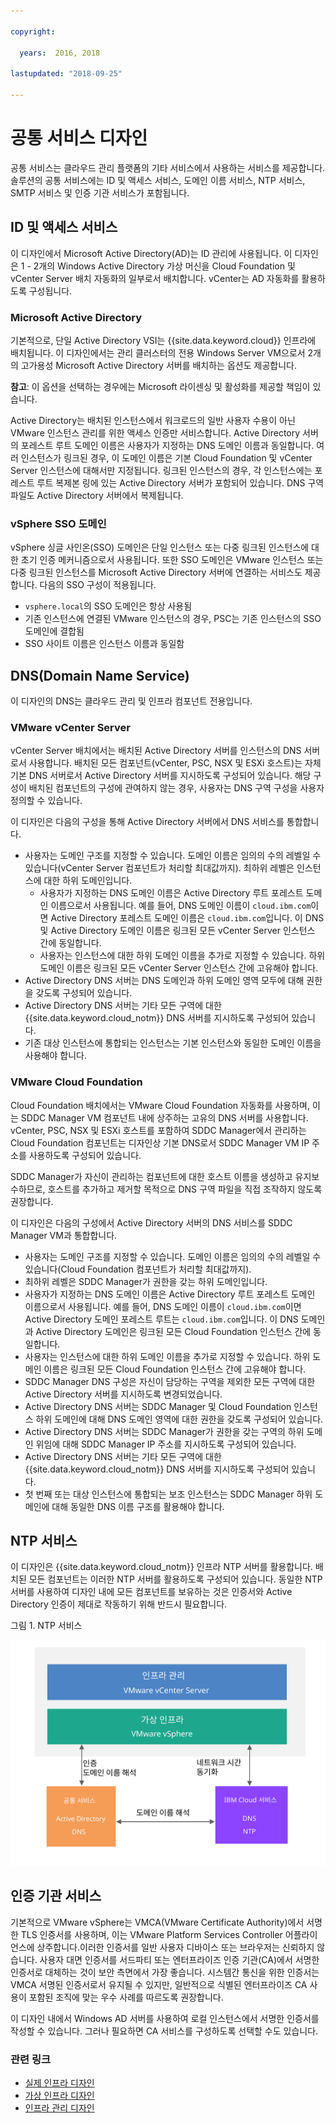 ```yaml
---

copyright:

  years:  2016, 2018

lastupdated: "2018-09-25"

---
```


# 공통 서비스 디자인

공통 서비스는 클라우드 관리 플랫폼의 기타 서비스에서 사용하는 서비스를 제공합니다. 솔루션의 공통 서비스에는 ID 및 액세스 서비스, 도메인 이름 서비스, NTP 서비스, SMTP 서비스 및 인증 기관 서비스가 포함됩니다.

## ID 및 액세스 서비스

이 디자인에서 Microsoft Active Directory(AD)는 ID 관리에 사용됩니다. 이 디자인은 1 - 2개의 Windows Active Directory 가상 머신을 Cloud Foundation 및 vCenter Server 배치 자동화의 일부로서 배치합니다. vCenter는 AD 자동화를 활용하도록 구성됩니다.

### Microsoft Active Directory

기본적으로, 단일 Active Directory VSI는 {{site.data.keyword.cloud}} 인프라에 배치됩니다. 이 디자인에서는 관리 클러스터의 전용 Windows Server VM으로서 2개의 고가용성 Microsoft Active Directory 서버를 배치하는 옵션도 제공합니다.

**참고**: 이 옵션을 선택하는 경우에는 Microsoft 라이센싱 및 활성화를 제공할 책임이 있습니다.

Active Directory는 배치된 인스턴스에서 워크로드의 일반 사용자 수용이 아닌 VMware 인스턴스 관리를 위한 액세스 인증만 서비스합니다. Active Directory 서버의 포레스트 루트 도메인 이름은 사용자가 지정하는 DNS 도메인 이름과 동일합니다. 여러 인스턴스가 링크된 경우, 이 도메인 이름은 기본 Cloud Foundation 및 vCenter Server 인스턴스에 대해서만 지정됩니다. 링크된 인스턴스의 경우, 각 인스턴스에는 포레스트 루트 복제본 링에 있는 Active Directory 서버가 포함되어 있습니다. DNS 구역 파일도 Active Directory 서버에서 복제됩니다.

### vSphere SSO 도메인

vSphere 싱글 사인온(SSO) 도메인은 단일 인스턴스 또는 다중 링크된 인스턴스에 대한 초기 인증 메커니즘으로서 사용됩니다. 또한 SSO 도메인은 VMware 인스턴스 또는 다중 링크된 인스턴스를 Microsoft Active Directory 서버에 연결하는 서비스도 제공합니다. 다음의 SSO 구성이 적용됩니다.  
* `vsphere.local`의 SSO 도메인은 항상 사용됨
* 기존 인스턴스에 연결된 VMware 인스턴스의 경우, PSC는 기존 인스턴스의 SSO 도메인에 결합됨
* SSO 사이트 이름은 인스턴스 이름과 동일함

## DNS(Domain Name Service)

이 디자인의 DNS는 클라우드 관리 및 인프라 컴포넌트 전용입니다.

### VMware vCenter Server

vCenter Server 배치에서는 배치된 Active Directory 서버를 인스턴스의 DNS 서버로서 사용합니다. 배치된 모든 컴포넌트(vCenter, PSC, NSX 및 ESXi 호스트)는 자체 기본 DNS 서버로서 Active Directory 서버를 지시하도록 구성되어 있습니다. 해당 구성이 배치된 컴포넌트의 구성에 관여하지 않는 경우, 사용자는 DNS 구역 구성을 사용자 정의할 수 있습니다.

이 디자인은 다음의 구성을 통해 Active Directory 서버에서 DNS 서비스를 통합합니다.
* 사용자는 도메인 구조를 지정할 수 있습니다. 도메인 이름은 임의의 수의 레벨일 수 있습니다(vCenter Server 컴포넌트가 처리할 최대값까지). 최하위 레벨은 인스턴스에 대한 하위 도메인입니다.
   * 사용자가 지정하는 DNS 도메인 이름은 Active Directory 루트 포레스트 도메인 이름으로서 사용됩니다. 예를 들어, DNS 도메인 이름이 `cloud.ibm.com`이면 Active Directory 포레스트 도메인 이름은 `cloud.ibm.com`입니다. 이 DNS 및 Active Directory 도메인 이름은 링크된 모든 vCenter Server 인스턴스 간에 동일합니다.
   * 사용자는 인스턴스에 대한 하위 도메인 이름을 추가로 지정할 수 있습니다. 하위 도메인 이름은 링크된 모든 vCenter Server 인스턴스 간에 고유해야 합니다.
* Active Directory DNS 서버는 DNS 도메인과 하위 도메인 영역 모두에 대해 권한을 갖도록 구성되어 있습니다.
* Active Directory DNS 서버는 기타 모든 구역에 대한 {{site.data.keyword.cloud_notm}} DNS 서버를 지시하도록 구성되어 있습니다.
* 기존 대상 인스턴스에 통합되는 인스턴스는 기본 인스턴스와 동일한 도메인 이름을 사용해야 합니다.

### VMware Cloud Foundation

Cloud Foundation 배치에서는 VMware Cloud Foundation 자동화를 사용하며, 이는 SDDC Manager VM 컴포넌트 내에 상주하는 고유의 DNS 서버를 사용합니다. vCenter, PSC, NSX 및 ESXi 호스트를 포함하여 SDDC Manager에서 관리하는 Cloud Foundation 컴포넌트는 디자인상 기본 DNS로서 SDDC Manager VM IP 주소를 사용하도록 구성되어 있습니다.

SDDC Manager가 자신이 관리하는 컴포넌트에 대한 호스트 이름을 생성하고 유지보수하므로, 호스트를 추가하고 제거할 목적으로 DNS 구역 파일을 직접 조작하지 않도록 권장합니다.

이 디자인은 다음의 구성에서 Active Directory 서버의 DNS 서비스를 SDDC Manager VM과 통합합니다.
* 사용자는 도메인 구조를 지정할 수 있습니다. 도메인 이름은 임의의 수의 레벨일 수 있습니다(Cloud Foundation 컴포넌트가 처리할 최대값까지).
* 최하위 레벨은 SDDC Manager가 권한을 갖는 하위 도메인입니다.
* 사용자가 지정하는 DNS 도메인 이름은 Active Directory 루트 포레스트 도메인 이름으로서 사용됩니다. 예를 들어, DNS 도메인 이름이 `cloud.ibm.com`이면 Active Directory 도메인 포레스트 루트는 `cloud.ibm.com`입니다. 이 DNS 도메인과 Active Directory 도메인은 링크된 모든 Cloud Foundation 인스턴스 간에 동일합니다.
* 사용자는 인스턴스에 대한 하위 도메인 이름을 추가로 지정할 수 있습니다. 하위 도메인 이름은 링크된 모든 Cloud Foundation 인스턴스 간에 고유해야 합니다.  
* SDDC Manager DNS 구성은 자신이 담당하는 구역을 제외한 모든 구역에 대한 Active Directory 서버를 지시하도록 변경되었습니다.
* Active Directory DNS 서버는 SDDC Manager 및 Cloud Foundation 인스턴스 하위 도메인에 대해 DNS 도메인 영역에 대한 권한을 갖도록 구성되어 있습니다.
* Active Directory DNS 서버는 SDDC Manager가 권한을 갖는 구역의 하위 도메인 위임에 대해 SDDC Manager IP 주소를 지시하도록 구성되어 있습니다.
* Active Directory DNS 서버는 기타 모든 구역에 대한 {{site.data.keyword.cloud_notm}} DNS 서버를 지시하도록 구성되어 있습니다.
* 첫 번째 또는 대상 인스턴스에 통합되는 보조 인스턴스는 SDDC Manager 하위 도메인에 대해 동일한 DNS 이름 구조를 활용해야 합니다.

## NTP 서비스

이 디자인은 {{site.data.keyword.cloud_notm}} 인프라 NTP 서버를 활용합니다. 배치된 모든 컴포넌트는 이러한 NTP 서버를 활용하도록 구성되어 있습니다. 동일한 NTP 서버를 사용하여 디자인 내에 모든 컴포넌트를 보유하는 것은 인증서와 Active Directory 인증이 제대로 작동하기 위해 반드시 필요합니다.

그림 1. NTP 서비스

![NTP 서비스](commonservice_ntp.svg "이 디자인에서 인스턴스의 모든 컴포넌트는 NTP 서비스를 통해 동일한 {{site.data.keyword.cloud_notm}} 인프라 NTP 서버를 사용합니다.")

## 인증 기관 서비스

기본적으로 VMware vSphere는 VMCA(VMware Certificate Authority)에서 서명한 TLS 인증서를 사용하며, 이는 VMware Platform Services Controller 어플라이언스에 상주합니다.이러한 인증서를 일반 사용자 디바이스 또는 브라우저는 신뢰하지 않습니다. 사용자 대면 인증서를 서드파티 또는 엔터프라이즈 인증 기관(CA)에서 서명한 인증서로 대체하는 것이 보안 측면에서 가장 좋습니다. 시스템간 통신을 위한 인증서는 VMCA 서명된 인증서로서 유지될 수 있지만, 일반적으로 식별된 엔터프라이즈 CA 사용이 포함된 조직에 맞는 우수 사례를 따르도록 권장합니다.

이 디자인 내에서 Windows AD 서버를 사용하여 로컬 인스턴스에서 서명한 인증서를 작성할 수 있습니다. 그러나 필요하면 CA 서비스를 구성하도록 선택할 수도 있습니다.

### 관련 링크

* [실제 인프라 디자인](design_physicalinfrastructure.html)
* [가상 인프라 디자인](design_virtualinfrastructure.html)
* [인프라 관리 디자인](design_infrastructuremgmt.html)
